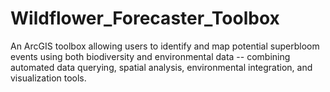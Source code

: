 # Wildflower_Forecaster_Toolbox
An ArcGIS toolbox allowing users to identify and map potential superbloom events using both biodiversity and environmental data -- combining automated data querying, spatial analysis, environmental integration, and visualization tools.
